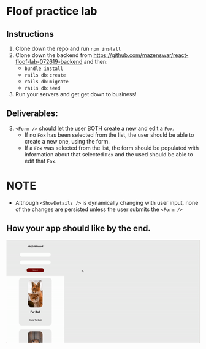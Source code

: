 # Floof practice lab

## Instructions

1. Clone down the repo and run `npm install`
2. Clone down the backend from https://github.com/mazenswar/react-floof-lab-072619-backend and then:
   - `bundle install`
   - `rails db:create`
   - `rails db:migrate`
   - `rails db:seed`
3. Run your servers and get get down to business!

## Deliverables:

<!-- 1. When you app loads, you should fetch all the `Foxes` from the api and render a `<Card />` for each `Fox` for in `<CardContainer />`. -->
<!-- 2. A user should be able to click on a `<Card />` and see the clicked `Fox`'s information in `<ShowDetails />`. -->
3. `<Form />` should let the user BOTH create a new and edit a `Fox`.
   - If no `Fox` has been selected from the list, the user should be able to create a new one, using the form.
   - If a `Fox` was selected from the list, the form should be populated with information about that selected `Fox` and the used should be able to edit that `Fox`.

# NOTE

- Although `<ShowDetails />` is dynamically changing with user input, none of the changes are persisted unless the user submits the `<Form />`

## How your app should like by the end.

![Floof](./Floof.gif)
